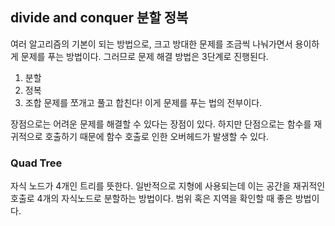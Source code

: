 ## divide and conquer 분할 정복
여러 알고리즘의 기본이 되는 방법으로, 크고 방대한 문제를 조금씩 나눠가면서 용이하게 문제를 푸는 방법이다. 그러므로 문제 해결 방법은 3단계로 진행된다.

1. 분할
2. 정복
3. 조합
문제를 쪼개고 풀고 합친다! 이게 문제를 푸는 법의 전부이다.

장점으로는 어려운 문제를 해결할 수 있다는 장점이 있다. 하지만 단점으로는 함수를 재귀적으로 호출하기 때문에 함수 호출로 인한 오버헤드가 발생할 수 있다.

### Quad Tree
자식 노드가 4개인 트리를 뜻한다. 일반적으로 지형에 사용되는데 이는 공간을 재귀적인 호출로 4개의 자식노드로 분할하는 방법이다. 범위 혹은 지역을 확인할 때 좋은 방법이다.